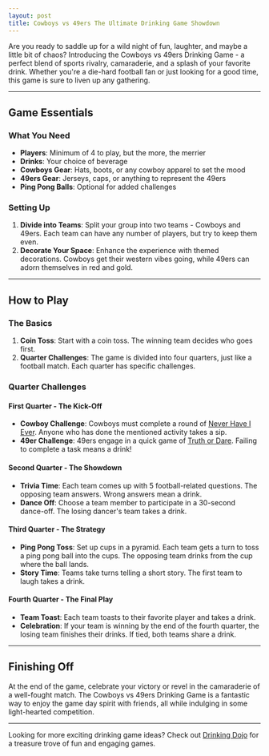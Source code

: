 ```yaml
---
layout: post
title: Cowboys vs 49ers The Ultimate Drinking Game Showdown
---
```



Are you ready to saddle up for a wild night of fun, laughter, and maybe a little bit of chaos? Introducing the Cowboys vs 49ers Drinking Game - a perfect blend of sports rivalry, camaraderie, and a splash of your favorite drink. Whether you're a die-hard football fan or just looking for a good time, this game is sure to liven up any gathering.

---

## Game Essentials

### What You Need

- **Players**: Minimum of 4 to play, but the more, the merrier
- **Drinks**: Your choice of beverage
- **Cowboys Gear**: Hats, boots, or any cowboy apparel to set the mood
- **49ers Gear**: Jerseys, caps, or anything to represent the 49ers
- **Ping Pong Balls**: Optional for added challenges

### Setting Up

1. **Divide into Teams**: Split your group into two teams - Cowboys and 49ers. Each team can have any number of players, but try to keep them even.
2. **Decorate Your Space**: Enhance the experience with themed decorations. Cowboys get their western vibes going, while 49ers can adorn themselves in red and gold.

---

## How to Play

### The Basics

1. **Coin Toss**: Start with a coin toss. The winning team decides who goes first.
2. **Quarter Challenges**: The game is divided into four quarters, just like a football match. Each quarter has specific challenges.

### Quarter Challenges

#### First Quarter - The Kick-Off

- **Cowboy Challenge**: Cowboys must complete a round of [Never Have I Ever](https://drinkingdojo.com/games/never-have-i-ever). Anyone who has done the mentioned activity takes a sip.
- **49er Challenge**: 49ers engage in a quick game of [Truth or Dare](https://drinkingdojo.com/games/truth-or-dare). Failing to complete a task means a drink!

#### Second Quarter - The Showdown

- **Trivia Time**: Each team comes up with 5 football-related questions. The opposing team answers. Wrong answers mean a drink.
- **Dance Off**: Choose a team member to participate in a 30-second dance-off. The losing dancer's team takes a drink.

#### Third Quarter - The Strategy

- **Ping Pong Toss**: Set up cups in a pyramid. Each team gets a turn to toss a ping pong ball into the cups. The opposing team drinks from the cup where the ball lands.
- **Story Time**: Teams take turns telling a short story. The first team to laugh takes a drink.

#### Fourth Quarter - The Final Play

- **Team Toast**: Each team toasts to their favorite player and takes a drink.
- **Celebration**: If your team is winning by the end of the fourth quarter, the losing team finishes their drinks. If tied, both teams share a drink.

---

## Finishing Off

At the end of the game, celebrate your victory or revel in the camaraderie of a well-fought match. The Cowboys vs 49ers Drinking Game is a fantastic way to enjoy the game day spirit with friends, all while indulging in some light-hearted competition.

---

Looking for more exciting drinking game ideas? Check out [Drinking Dojo](https://drinkingdojo.com/) for a treasure trove of fun and engaging games.
